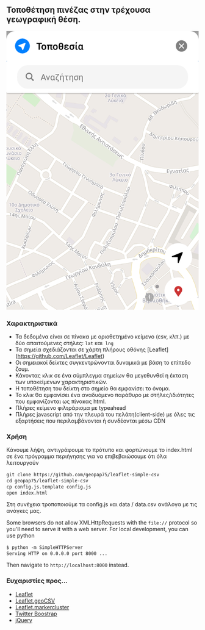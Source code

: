 ## Τοποθέτηση πινέζας στην τρέχουσα γεωγραφική θέση.

<img src="https://github.com/geopap75/leaflet-simple-csv/blob/master/img/Screenshot_20191027-113817.png"  alt="Leaflet"/>


### Χαρακτηριστικά
* Τα δεδομένα είναι σε πίνακα με οριοθετημένο κείμενο (csv, κλπ.) με δύο απαιτούμενες στήλες: `lat` και` lng`
* Τα σημεία σχεδιάζονται σε χάρτη πλήρους οθόνης [Leaflet] (https://github.com/Leaflet/Leaflet)
* Οι σημειακοί δείκτες συγκεντρώνονται δυναμικά με βάση το επίπεδο ζουμ.
* Κάνοντας κλικ σε ένα σύμπλεγμα σημείων θα μεγεθυνθεί η έκταση των υποκείμενων χαρακτηριστικών.
* Η τοποθέτηση του δείκτη στο σημείο θα εμφανίσει το όνομα.
* Το κλικ θα εμφανίσει ένα αναδυόμενο παράθυρο με στήλες/ιδιότητες που εμφανίζονται ως πίνακας html.
* Πλήρες κείμενο φιλτράρισμα με typeahead
* Πλήρες javascript από την πλευρά του πελάτη(client-side) με όλες τις εξαρτήσεις που περιλαμβάνονται ή συνδέονται μέσω CDN

### Χρήση

Κάνουμε λήψη, αντιγράφουμε το πρότυπο και φορτώνουμε το index.html σε ένα πρόγραμμα περιήγησης για να επιβεβαιώσουμε ότι όλα λειτουργούν

```
git clone https://github.com/geopap75/leaflet-simple-csv
cd geopap75/leaflet-simple-csv
cp config.js.template config.js
open index.html
```
Στη συνέχεια τροποποιούμε τα config.js και data / data.csv ανάλογα με τις ανάγκες μας.

Some browsers do not allow XMLHttpRequests with the `file://` protocol so you'll need to serve it with a web server. For local development, you can use python

```
$ python -m SimpleHTTPServer
Serving HTTP on 0.0.0.0 port 8000 ...
```
Then navigate to `http://localhost:8000` instead.

### Ευχαριστίες προς...

* [Leaflet](https://github.com/Leaflet/Leaflet)
* [Leaflet.geoCSV](https://github.com/joker-x/Leaflet.geoCSV)
* [Leaflet.markercluster](https://github.com/Leaflet/Leaflet.markercluster)
* [Twitter Boostrap](http://twitter.github.io/bootstrap/)
* [jQuery](http://jquery.com/)

